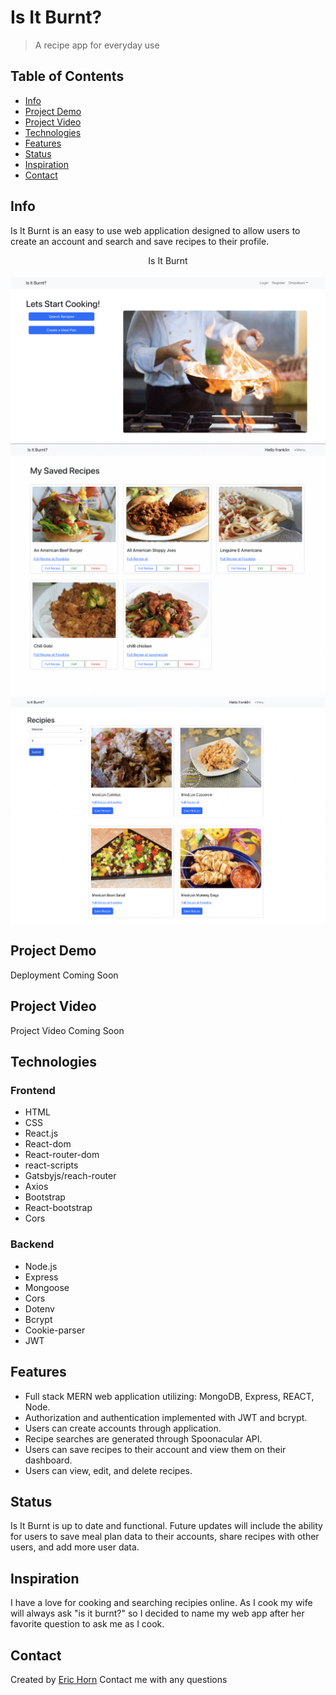 # Is It Burnt?
>A recipe app for everyday use

## Table of Contents

* [Info](#info)
* [Project Demo](#project-demo)
* [Project Video](#project-video)
* [Technologies](#technologies)
* [Features](#features)
* [Status](#status)
* [Inspiration](#inspiration)
* [Contact](#contact)

## Info
Is It Burnt is an easy to use web application designed to allow users to create an account and search and save recipes to their profile.

<div align='center'>Is It Burnt</div>
<br/>
<div align='center'>
<img src="./home-page.png">
</kbd>
<kbd>
<img src="./my-res.png">
</kbd>
<kbd>
<img src="./search-res.png">
</kbd>
</div>

## Project Demo

Deployment Coming Soon

## Project Video

Project Video Coming Soon

## Technologies
### Frontend
* HTML
* CSS
* React.js
* React-dom
* React-router-dom
* react-scripts
* Gatsbyjs/reach-router
* Axios
* Bootstrap
* React-bootstrap
* Cors

### Backend
* Node.js
* Express
* Mongoose
* Cors
* Dotenv
* Bcrypt
* Cookie-parser
* JWT


## Features
* Full stack MERN web application utilizing: MongoDB, Express, REACT, Node.
* Authorization and authentication implemented with JWT and bcrypt.
* Users can create accounts through application.
* Recipe searches are generated through Spoonacular API.
* Users can save recipes to their account and view them on their dashboard.
* Users can view, edit, and delete recipes.

## Status

Is It Burnt is up to date and functional. Future updates will include the ability for users to save meal plan data to their accounts, share recipes with other users, and add more user data. 

## Inspiration

I have a love for cooking and searching recipies online. As I cook my wife will always ask "is it burnt?" so I decided to name my web app after her favorite question to ask me as I cook.

## Contact
Created by [Eric Horn](www.linkedin.com/in/eric-horn-60143454)
Contact me with any questions
